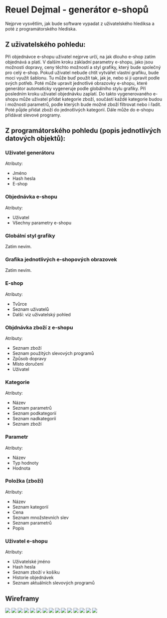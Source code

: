 # Reuel Dejmal - generátor e-shopů
Nejprve vysvětlím, jak bude software vypadat z uživatelského hlediksa a poté z programátorského hlediska.

## Z uživatelského pohledu:
Při objednávce e-shopu uživatel nejprve určí, na jak dlouho e-shop zatím objednává a platí. V dalším kroku základní parametry e-shopu, jako jsou možnosti dopravy, ceny těchto možností a styl grafiky, který bude společný pro celý e-shop. Pokud uživatel nebude chtít vytvářet vlastní grafiku, bude moci využít šablonu. Tu může buď použít tak, jak je, nebo si ji upravit podle svých potřeb. Poté může upravit jednotlivé obrazovky e-shopu, které generátor automaticky vygeneruje podle globálního stylu grafiky. Pří posledním kroku uživatel objednávku zaplatí.
Do takto vygenerovaného e-shopu může uživatel přidat kategorie zboží, součástí každé kategorie budou i možnosti parametrů, podle kterých bude možné zboží filtrovat nebo i řadit. Poté půjde přidat zboží do jednotlivých kategorií. Dále může do e-shopu přidávat slevové programy.

## Z programátorského pohledu (popis jednotlivých datových objektů):

### Uživatel generátoru
Atributy:
- Jméno
- Hash hesla
- E-shop

### Objednávka e-shopu
Atributy:
- Uživatel
- Všechny parametry e-shopu

### Globální styl grafiky
Zatím nevím.

### Grafika jednotlivých e-shopových obrazovek
Zatím nevím.

### E-shop
Atributy:
- Tvůrce
- Seznam uživatelů
- Další: viz uživatelský pohled

### Objdnávka zboží z e-shopu
Atributy:
- Seznam zboží
- Seznam použitých slevových programů
- Způsob dopravy
- Místo doručení
- Uživatel

### Kategorie
Atributy:
- Název
- Seznam parametrů
- Seznam podkategorií
- Seznam nadkategoríí
- Seznam zboží

### Parametr
Atributy:
- Název
- Typ hodnoty
- Hodnota

### Položka (zboží)
Atributy:
- Název
- Seznam kategorií
- Cena
- Seznam množstevních slev
- Seznam parametrů
- Popis

### Uživatel e-shopu
Atributy:
- Uživatelské jméno
- Hash hesla
- Seznam zboží v košíku
- Historie objednávek
- Seznam aktuálních slevových programů

## Wireframy
![](uvod-mobile.jpeg)
![](uvod-desktop.jpeg)
![](prhl_reg-mobile.jpeg)
![](prihl_reg-desktop.jpeg)
![](novy_eshop-mobile.jpeg)
![](novy_eshop-desktop.jpeg)
![](administrace-desktop.jpeg)
![](nastaveni_eshopu-desktop.jpeg)
![](nastaveni_eshopu-mobile.jpeg)
![](obnoveni_hesla-desktop.jpeg)
![](obnoveni_hesla-mobile.jpeg)
![](obnoveni_hesla-okno.jpeg)
![](overeni_emailu-desktop.jpeg)
![](overeni_emailu-mobile.jpeg)
![](pridat_upr_kateg-mobile-okno.jpeg)
